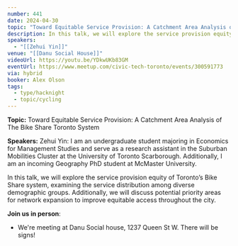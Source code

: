 ```yaml
---
number: 441
date: 2024-04-30
topic: "Toward Equitable Service Provision: A Catchment Area Analysis of The Bike Share Toronto System  with Zehui Yin"
description: In this talk, we will explore the service provision equity of Toronto’s Bike Share system, examining the service distribution among diverse demographic groups. Additionally, we will discuss potential priority areas for network expansion to improve equitable access throughout the city.
speakers:
  - "[[Zehui Yin]]"
venue: "[[Danu Social House]]"
videoUrl: https://youtu.be/YDkwUKb83GM
eventUrl: https://www.meetup.com/civic-tech-toronto/events/300591773
via: hybrid
booker: Alex Olson
tags:
  - type/hacknight
  - topic/cycling
---
```


**Topic:** Toward Equitable Service Provision: A Catchment Area Analysis of The Bike Share Toronto System

**Speakers:** Zehui Yin: I am an undergraduate student majoring in Economics for Management Studies and serve as a research assistant in the Suburban Mobilities Cluster at the University of Toronto Scarborough. Additionally, I am an incoming Geography PhD student at McMaster University.

In this talk, we will explore the service provision equity of Toronto’s Bike Share system, examining the service distribution among diverse demographic groups. Additionally, we will discuss potential priority areas for network expansion to improve equitable access throughout the city.

**Join us in person**:

* We're meeting at Danu Social house, 1237 Queen St W. There will be signs!
